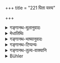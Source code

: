 +++
title = "221 पिता यस्य"

+++

<details><summary>गङ्गानथ-मूलानुवादः</summary>

He whose father is dead, but grandfather is living, should mention the great-grandfather after having pronounced the name of the father.—(221)
</details>

<details><summary>मेधातिथिः</summary>

पितुर् नामसंकीर्तनेन तदीयावाहनपिण्डदानब्राह्मण्भोजनानि लक्ष्यन्ते । **कीर्तयेत् प्रपितामहम्** । जीवते पितामहाय न दद्यात् । किं तर्हि ततः पूर्वाभ्यां "पितुः पितृभ्यो निपृणीयात्" इति स्मरन्ति ॥ ३.२११ ॥
</details>

<details><summary>गङ्गानथ-भाष्यानुवादः</summary>

The pronouncing of the Father’s name stands here for his invitation, offering of the ball and the feeding of Brāhmaṇas.

‘*Should mention the great-grandfather*;’—*i.e*., he should not make any offering to the living grandfather; it should be made to his previous ancestors; as it has been declared that ‘one should make offerings to his father’s ancestors.’—(221)
</details>

<details><summary>गङ्गानथ-टिप्पन्यः</summary>

This verse is quoted in *Madanapārijāta* (p. 542), which, in explaining the phrase ‘*pituḥ svanāma saṅkīrtya*,’ says that in offering the Ball—to his own great-grandfather, *e.g*., he should refer to him as ‘the grandfather of my father, so aṇd so’;—also in *Nirṇayasindhu* (p. 362) in support of the view that if the grandfather be living, the offerings; should be made to the Father, the great-grandfather and the great-great-grandfather;—and in *Śrāddhakriyākaumudī* (p. 553), which notes that ‘*nāmakīrtaṇa*,’ ‘mentioning of the name’ stands for ‘offering the Śrāddha’ and ‘*prapitāmaha*,’ ‘great-grandfather’ means the ‘great-great-grandfather’ also.
</details>

<details><summary>गङ्गानथ-तुल्य-वाक्यानि</summary>

*Viṣṇu* (75.4).—‘He whose father is dead shall offer the ball to his
father and then to the two ancestors above the grand-father.’

*Laghu-Ā* *svalāyana* (20.38).—‘If the father dies while the
grand-father is alive, three balls shall be offered beginning with the great-grand-father.’
</details>

<details><summary>Bühler</summary>

221	But he whose father is dead, while his grandfather lives, shall, after pronouncing his father's name, mention (that of) his great-grandfather.
</details>
